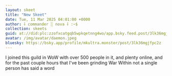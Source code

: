 ```yaml
---
layout: skeet
title: "New Skeet"
date: Tue, 11 Mar 2025 04:01:00 +0000
author: ⸸ commander ░ nova ⸸ :~$
collection: skeets
guid: at://did:plc:zzofxcatgqb5wpkqetnng4wo/app.bsky.feed.post/3lk36mgjfpc2z
avatar: /img/avatar/daemon.jpeg
bluesky: https://bsky.app/profile/mkultra.monster/post/3lk36mgjfpc2z
---
```


I joined this guild in WoW with over 500 people in it, and plenty online, and for the past couple hours that I've been grinding War Within not a single person has said a word
